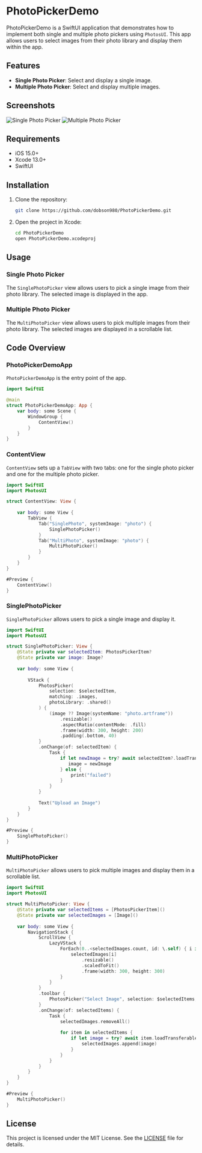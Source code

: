 # PhotoPickerDemo

PhotoPickerDemo is a SwiftUI application that demonstrates how to implement both single and multiple photo pickers using `PhotosUI`. This app allows users to select images from their photo library and display them within the app.

## Features

- **Single Photo Picker**: Select and display a single image.
- **Multiple Photo Picker**: Select and display multiple images.

## Screenshots

![Single Photo Picker](screenshots/single_photo_picker.png)
![Multiple Photo Picker](screenshots/multi_photo_picker.png)

## Requirements

- iOS 15.0+
- Xcode 13.0+
- SwiftUI

## Installation

1. Clone the repository:
   ```bash
   git clone https://github.com/dobson980/PhotoPickerDemo.git
   ```
2. Open the project in Xcode:
   ```bash
   cd PhotoPickerDemo
   open PhotoPickerDemo.xcodeproj
   ```

## Usage

### Single Photo Picker

The `SinglePhotoPicker` view allows users to pick a single image from their photo library. The selected image is displayed in the app.

### Multiple Photo Picker

The `MultiPhotoPicker` view allows users to pick multiple images from their photo library. The selected images are displayed in a scrollable list.

## Code Overview

### PhotoPickerDemoApp

`PhotoPickerDemoApp` is the entry point of the app.

```swift
import SwiftUI

@main
struct PhotoPickerDemoApp: App {
    var body: some Scene {
        WindowGroup {
            ContentView()
        }
    }
}
```

### ContentView

`ContentView` sets up a `TabView` with two tabs: one for the single photo picker and one for the multiple photo picker.

```swift
import SwiftUI
import PhotosUI

struct ContentView: View {
    
    var body: some View {
        TabView {
            Tab("SinglePhoto", systemImage: "photo") {
                SinglePhotoPicker()
            }
            Tab("MultiPhoto", systemImage: "photo") {
                MultiPhotoPicker()
            }
        }
    }
}

#Preview {
    ContentView()
}
```

### SinglePhotoPicker

`SinglePhotoPicker` allows users to pick a single image and display it.

```swift
import SwiftUI
import PhotosUI

struct SinglePhotoPicker: View {
    @State private var selectedItem: PhotosPickerItem?
    @State private var image: Image?
    
    var body: some View {
        
        VStack {
            PhotosPicker(
                selection: $selectedItem,
                matching: .images,
                photoLibrary: .shared()
            ) {
                (image ?? Image(systemName: "photo.artframe"))
                    .resizable()
                    .aspectRatio(contentMode: .fill)
                    .frame(width: 300, height: 200)
                    .padding(.bottom, 40)
            }
            .onChange(of: selectedItem) {
                Task {
                    if let newImage = try? await selectedItem?.loadTransferable(type: Image.self) {
                       image = newImage
                    } else {
                        print("failed")
                    }
                }
            }
            
            Text("Upload an Image")
        }
    }
}

#Preview {
    SinglePhotoPicker()
}
```

### MultiPhotoPicker

`MultiPhotoPicker` allows users to pick multiple images and display them in a scrollable list.

```swift
import SwiftUI
import PhotosUI

struct MultiPhotoPicker: View {
    @State private var selectedItems = [PhotosPickerItem]()
    @State private var selectedImages = [Image]()
    
    var body: some View {
        NavigationStack {
            ScrollView {
                LazyVStack {
                    ForEach(0..<selectedImages.count, id: \.self) { i in
                        selectedImages[i]
                            .resizable()
                            .scaledToFit()
                            .frame(width: 300, height: 300)
                    }
                }
            }
            .toolbar {
                PhotosPicker("Select Image", selection: $selectedItems, matching: .images)
            }
            .onChange(of: selectedItems) {
                Task {
                    selectedImages.removeAll()
                    
                    for item in selectedItems {
                        if let image = try? await item.loadTransferable(type: Image.self) {
                            selectedImages.append(image)
                        }
                    }
                }
            }
        }
    }
}

#Preview {
    MultiPhotoPicker()
}
```

## License

This project is licensed under the MIT License. See the [LICENSE](LICENSE) file for details.
```
